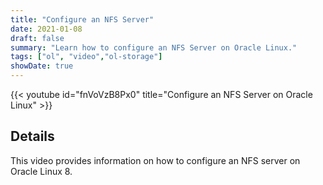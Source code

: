 ```yaml
---
title: "Configure an NFS Server"
date: 2021-01-08
draft: false
summary: "Learn how to configure an NFS Server on Oracle Linux."
tags: ["ol", "video","ol-storage"]
showDate: true
---
```


{{< youtube id="fnVoVzB8Px0" title="Configure an NFS Server on Oracle Linux" >}}

## Details

This video provides information on how to configure an NFS server on Oracle Linux 8.
